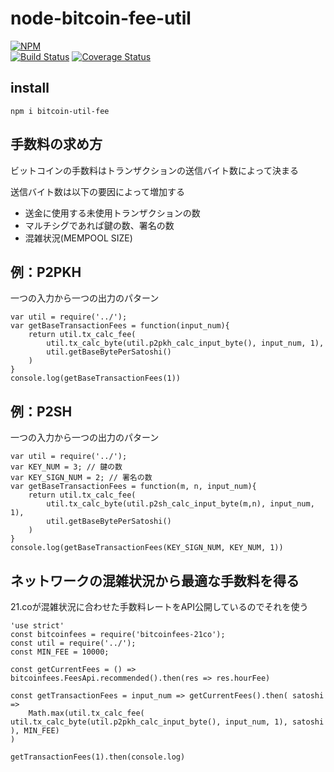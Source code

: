 # node-bitcoin-fee-util

[![NPM](https://nodei.co/npm/bitcoin-util-fee.png?downloads=true&downloadRank=true&stars=true)](https://nodei.co/npm/bitcoin-util-fee)  
[![Build Status](https://secure.travis-ci.org/you21979/node-bitcoin-util-fee.png?branch=master)](https://travis-ci.org/you21979/node-bitcoin-util-fee)
[![Coverage Status](https://coveralls.io/repos/github/you21979/node-bitcoin-util-fee/badge.svg?branch=master)](https://coveralls.io/github/you21979/node-bitcoin-util-fee?branch=master)

## install

```
npm i bitcoin-util-fee
```

## 手数料の求め方

ビットコインの手数料はトランザクションの送信バイト数によって決まる  

送信バイト数は以下の要因によって増加する

* 送金に使用する未使用トランザクションの数
* マルチシグであれば鍵の数、署名の数
* 混雑状況(MEMPOOL SIZE)

## 例：P2PKH

一つの入力から一つの出力のパターン

```
var util = require('../');
var getBaseTransactionFees = function(input_num){
    return util.tx_calc_fee(
        util.tx_calc_byte(util.p2pkh_calc_input_byte(), input_num, 1),
        util.getBaseBytePerSatoshi()
    )
}
console.log(getBaseTransactionFees(1))
```

## 例：P2SH

一つの入力から一つの出力のパターン

```
var util = require('../');
var KEY_NUM = 3; // 鍵の数
var KEY_SIGN_NUM = 2; // 署名の数
var getBaseTransactionFees = function(m, n, input_num){
    return util.tx_calc_fee(
        util.tx_calc_byte(util.p2sh_calc_input_byte(m,n), input_num, 1),
        util.getBaseBytePerSatoshi()
    )
}
console.log(getBaseTransactionFees(KEY_SIGN_NUM, KEY_NUM, 1))
```

## ネットワークの混雑状況から最適な手数料を得る

21.coが混雑状況に合わせた手数料レートをAPI公開しているのでそれを使う

```
'use strict'
const bitcoinfees = require('bitcoinfees-21co');
const util = require('../');
const MIN_FEE = 10000;

const getCurrentFees = () => bitcoinfees.FeesApi.recommended().then(res => res.hourFee)

const getTransactionFees = input_num => getCurrentFees().then( satoshi =>
    Math.max(util.tx_calc_fee( util.tx_calc_byte(util.p2pkh_calc_input_byte(), input_num, 1), satoshi ), MIN_FEE)
)

getTransactionFees(1).then(console.log)
```





